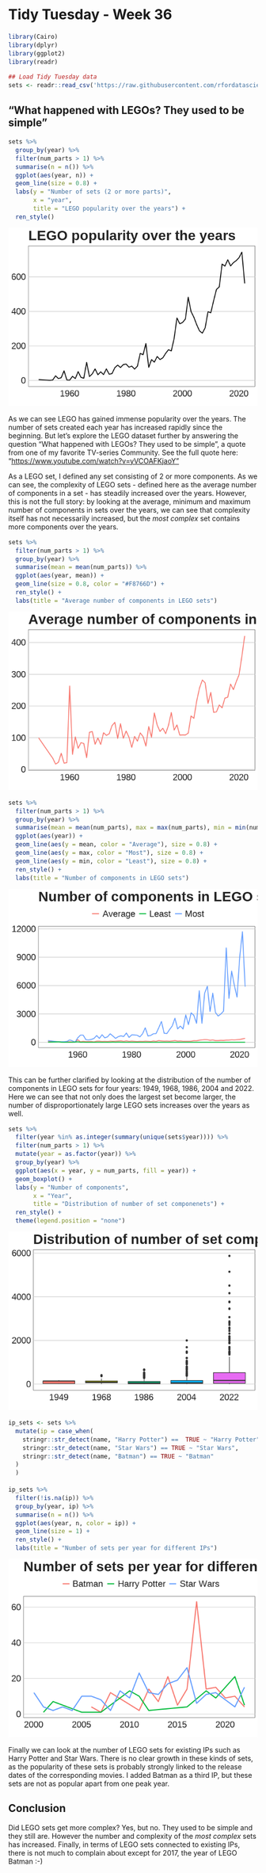 Tidy Tuesday - Week 36
================

``` r
library(Cairo)
library(dplyr)
library(ggplot2)
library(readr)
```

``` r
## Load Tidy Tuesday data
sets <- readr::read_csv('https://raw.githubusercontent.com/rfordatascience/tidytuesday/master/data/2022/2022-09-06/sets.csv.gz')
```

## “What happened with LEGOs? They used to be simple”

``` r
sets %>% 
  group_by(year) %>%
  filter(num_parts > 1) %>% 
  summarise(n = n()) %>% 
  ggplot(aes(year, n)) +
  geom_line(size = 0.8) +
  labs(y = "Number of sets (2 or more parts)",
       x = "year",
       title = "LEGO popularity over the years") +
  ren_style()
```

<img src="week36_files/figure-gfm/unnamed-chunk-4-1.png"
data-fig-alt="Line chart of number of LEGO sets released between 1949 and 2022" />

As we can see LEGO has gained immense popularity over the years. The
number of sets created each year has increased rapidly since the
beginning. But let’s explore the LEGO dataset further by answering the
question “What happened with LEGOs? They used to be simple”, a quote
from one of my favorite TV-series Community. See the full quote here:
“https://www.youtube.com/watch?v=yVCOAFKjaoY”

As a LEGO set, I defined any set consisting of 2 or more components. As
we can see, the complexity of LEGO sets - defined here as the average
number of components in a set - has steadily increased over the years.
However, this is not the full story: by looking at the average, minimum
and maximum number of components in sets over the years, we can see that
complexity itself has not necessarily increased, but the *most complex*
set contains more components over the years.

``` r
sets %>% 
  filter(num_parts > 1) %>% 
  group_by(year) %>% 
  summarise(mean = mean(num_parts)) %>% 
  ggplot(aes(year, mean)) +
  geom_line(size = 0.8, color = "#F8766D") +
  ren_style() +
  labs(title = "Average number of components in LEGO sets")
```

<img src="week36_files/figure-gfm/unnamed-chunk-5-1.png"
data-fig-alt="Line chart of average number of components in LEGO sets released between 1949 and 2022" />

``` r
sets %>%
  filter(num_parts > 1) %>% 
  group_by(year) %>% 
  summarise(mean = mean(num_parts), max = max(num_parts), min = min(num_parts)) %>% 
  ggplot(aes(year)) +
  geom_line(aes(y = mean, color = "Average"), size = 0.8) +
  geom_line(aes(y = max, color = "Most"), size = 0.8) +
  geom_line(aes(y = min, color = "Least"), size = 0.8) +
  ren_style() +
  labs(title = "Number of components in LEGO sets")
```

<img src="week36_files/figure-gfm/unnamed-chunk-6-1.png"
data-fig-alt="Line chart of average, maximum and minimum components in LEGO sets, 1949 - 2022" />

This can be further clarified by looking at the distribution of the
number of components in LEGO sets for four years: 1949, 1968, 1986, 2004
and 2022. Here we can see that not only does the largest set become
larger, the number of disproportionately large LEGO sets increases over
the years as well.

``` r
sets %>% 
  filter(year %in% as.integer(summary(unique(sets$year)))) %>%
  filter(num_parts > 1) %>%
  mutate(year = as.factor(year)) %>% 
  group_by(year) %>% 
  ggplot(aes(x = year, y = num_parts, fill = year)) +
  geom_boxplot() +
  labs(y = "Number of components",
       x = "Year",
       title = "Distribution of number of set componenets") +
  ren_style() +
  theme(legend.position = "none")
```

<img src="week36_files/figure-gfm/unnamed-chunk-7-1.png"
data-fig-alt="Boxplots of distribution of number of components in LEGO sets in 1949, 1968, 186, 2004 and 2022" />

``` r
ip_sets <- sets %>% 
  mutate(ip = case_when(
    stringr::str_detect(name, "Harry Potter") ==  TRUE ~ "Harry Potter",
    stringr::str_detect(name, "Star Wars") == TRUE ~ "Star Wars",
    stringr::str_detect(name, "Batman") == TRUE ~ "Batman"
  )
  )

ip_sets %>% 
  filter(!is.na(ip)) %>% 
  group_by(year, ip) %>% 
  summarise(n = n()) %>% 
  ggplot(aes(year, n, color = ip)) +
  geom_line(size = 1) +
  ren_style() +
  labs(title = "Number of sets per year for different IPs")
```

![](week36_files/figure-gfm/unnamed-chunk-8-1.png)

Finally we can look at the number of LEGO sets for existing IPs such as
Harry Potter and Star Wars. There is no clear growth in these kinds of
sets, as the popularity of these sets is probably strongly linked to the
release dates of the corresponding movies. I added Batman as a third IP,
but these sets are not as popular apart from one peak year.

## Conclusion

Did LEGO sets get more complex? Yes, but no. They used to be simple and
they still are. However the number and complexity of the *most complex*
sets has increased. Finally, in terms of LEGO sets connected to existing
IPs, there is not much to complain about except for 2017, the year of
LEGO Batman :-)
